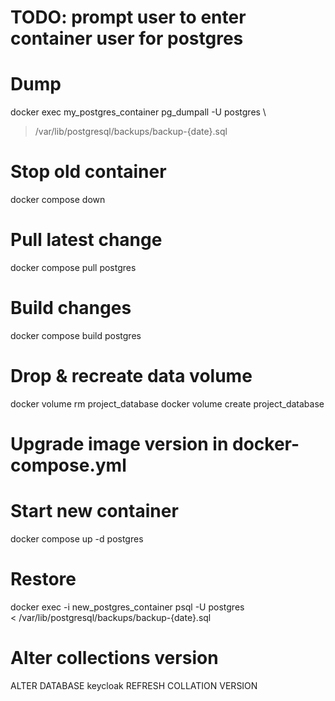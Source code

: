 # TODO: prompt user to enter container user for postgres

# Dump
docker exec my_postgres_container pg_dumpall -U postgres \
  > /var/lib/postgresql/backups/backup-{date}.sql

# Stop old container
docker compose down

# Pull latest change
docker compose pull postgres

# Build changes
docker compose build postgres

# Drop & recreate data volume
docker volume rm project_database
docker volume create project_database

# Upgrade image version in docker-compose.yml
# Start new container
docker compose up -d postgres

# Restore
docker exec -i new_postgres_container psql -U postgres \
  < /var/lib/postgresql/backups/backup-{date}.sql

# Alter collections version
ALTER DATABASE keycloak REFRESH COLLATION VERSION
